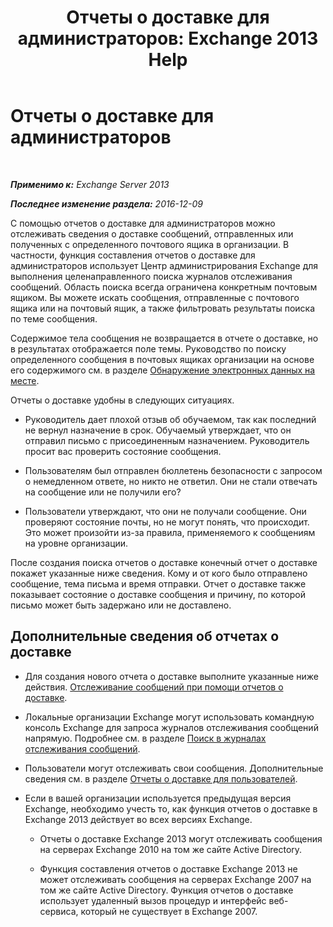﻿---
title: 'Отчеты о доставке для администраторов: Exchange 2013 Help'
TOCTitle: Отчеты о доставке для администраторов
ms:assetid: d98623d3-e0b7-4cb9-93fb-6351b4a06137
ms:mtpsurl: https://technet.microsoft.com/ru-ru/library/JJ919241(v=EXCHG.150)
ms:contentKeyID: 51408096
ms.date: 04/30/2018
mtps_version: v=EXCHG.150
ms.translationtype: HT
---

# Отчеты о доставке для администраторов

 

_**Применимо к:** Exchange Server 2013_

_**Последнее изменение раздела:** 2016-12-09_

С помощью отчетов о доставке для администраторов можно отслеживать сведения о доставке сообщений, отправленных или полученных с определенного почтового ящика в организации. В частности, функция составления отчетов о доставке для администраторов использует Центр администрирования Exchange для выполнения целенаправленного поиска журналов отслеживания сообщений. Область поиска всегда ограничена конкретным почтовым ящиком. Вы можете искать сообщения, отправленные с почтового ящика или на почтовый ящик, а также фильтровать результаты поиска по теме сообщения.

Содержимое тела сообщения не возвращается в отчете о доставке, но в результатах отображается поле темы. Руководство по поиску определенного сообщения в почтовых ящиках организации на основе его содержимого см. в разделе [Обнаружение электронных данных на месте](https://docs.microsoft.com/ru-ru/exchange/security-and-compliance/in-place-ediscovery/in-place-ediscovery).

Отчеты о доставке удобны в следующих ситуациях.

  - Руководитель дает плохой отзыв об обучаемом, так как последний не вернул назначение в срок. Обучаемый утверждает, что он отправил письмо с присоединенным назначением. Руководитель просит вас проверить состояние сообщения.

  - Пользователям был отправлен бюллетень безопасности с запросом о немедленном ответе, но никто не ответил. Они не стали отвечать на сообщение или не получили его?

  - Пользователи утверждают, что они не получали сообщение. Они проверяют состояние почты, но не могут понять, что происходит. Это может произойти из-за правила, применяемого к сообщениям на уровне организации.

После создания поиска отчетов о доставке конечный отчет о доставке покажет указанные ниже сведения. Кому и от кого было отправлено сообщение, тема письма и время отправки. Отчет о доставке также показывает состояние о доставке сообщения и причину, по которой письмо может быть задержано или не доставлено.

## Дополнительные сведения об отчетах о доставке

  - Для создания нового отчета о доставке выполните указанные ниже действия. [Отслеживание сообщений при помощи отчетов о доставке](track-messages-with-delivery-reports-exchange-2013-help.md).

  - Локальные организации Exchange могут использовать командную консоль Exchange для запроса журналов отслеживания сообщений напрямую. Подробнее см. в разделе [Поиск в журналах отслеживания сообщений](search-message-tracking-logs-exchange-2013-help.md).

  - Пользователи могут отслеживать свои сообщения. Дополнительные сведения см. в разделе [Отчеты о доставке для пользователей](https://go.microsoft.com/fwlink/?linkid=279920).

  - Если в вашей организации используется предыдущая версия Exchange, необходимо учесть то, как функция отчетов о доставке в Exchange 2013 действует во всех версиях Exchange.
    
      - Отчеты о доставке Exchange 2013 могут отслеживать сообщения на серверах Exchange 2010 на том же сайте Active Directory.
    
      - Функция составления отчетов о доставке Exchange 2013 не может отслеживать сообщения на серверах Exchange 2007 на том же сайте Active Directory. Функция отчетов о доставке использует удаленный вызов процедур и интерфейс веб-сервиса, который не существует в Exchange 2007.

